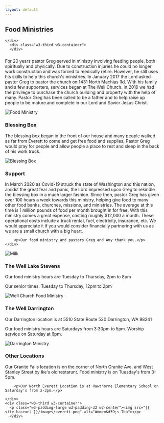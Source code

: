 ```yaml
---
layout: default
---
```




<!--MAIN BODY -->    
  <div class="w3-row" style="max-width:1000px; margin:0 auto;">
    <div class="w3-twothird w3-container">
      <h2 class="w3-text-blue">Food Ministries</h2>
      
    </div>
      <div class="w3-third w3-container">
      </div>
   </div>
    
<!-- intro -->    
  <div class="w3-row" style="max-width:1000px; margin:0 auto;">
    <div class="w3-twothird w3-container">
      <h3 class="w3-text-blue"></h3>
        <p>For 20 years pastor Greg served in ministry involving feeding people, both spiritually and physically. Due to construction injuries he could no longer work construction and was forced to medically retire. However, he still uses his skills to help this church's ministries. In January 2017 the Lord asked pastor Greg to pastor the church on 1431 North Machias Rd. With his family and a few supporters, services began at The Well Church. In 2019 we had the privilege to purchase the church building and property with the help of many. Pastor Greg has been called to be a father and to help raise up people to be mature and complete in our Lord and Savior Jesus Christ.</p>
    </div>
    <div class="w3-third w3-container">
      <p class="w3-padding-large w3-padding-32 w3-center"><img src="{{ site.baseurl }}/images/wellfood.png" alt="Food Ministry"></p>
      </div>
  </div>     
    
    
<!-- Blessing Box    -->
  <div class="w3-row" style="max-width:1000px;">
    <div class="w3-twothird w3-container">
      <h3 class="w3-text-blue">Blessing Box</h3>
      <p>The blessing box began in the front of our house and many people walked as far from Everett to come and get free food and supplies. Pastor Greg would pray for people and allow people a place to rest and sleep in the back of his work truck.</p>
    </div>
    <div class="w3-third w3-container">
      <p class="w3-padding-large w3-padding-32 w3-center"><img src="{{ site.baseurl }}/images/deacon1.jpg" alt="Blessing Box"></p>
      </div>
  </div>   
    
 <!-- Current -->    
  <div class="w3-row" style="max-width:1000px;">
    <div class="w3-twothird w3-container">
      <h3 class="w3-text-blue"> Support</h3>
        <p>In March 2020 as Covid-19 struck the state of Washington and this nation, amidst the great fear and panic, the Lord impressed upon Greg to rekindle the blessing box in a much larger fashion. Since then, pastor Greg has given over 100 hours a week towards this ministry, helping give food to many other food banks, churches, missions, and ministries. The average at this time is 1 million pounds of food per month brought in for free. With this ministry comes a great expense, costing roughly $12,000 a month. These operational costs include a truck rental, fuel, electricity, insurance, etc. We would appreciate it if you would consider financially partnering with us as we are a small church with a big heart.</p>

        <p>Our food ministry and pastors Greg and Amy thank you.</p>
    </div>
   <div class="w3-third w3-container">
      <p class="w3-padding-large w3-padding-32 w3-center"><img src="{{ site.baseurl }}/images/milk.png" alt="Milk"></p>
      </div>
  </div>         
   
<!-- The Well Lake Stevens -->   
  <div class="w3-row" style="max-width:1000px;">
    <div class="w3-twothird w3-container">
      <h3 class="w3-text-blue">The Well Lake Stevens</h3>
        <p>Our food ministry hours are Tuesday to Thursday, 2pm to 8pm</p>
        <p>Our senior times: Tuesday to Thursday,  12pm to 2pm</p>
    </div>
    <div class="w3-third w3-container">
      <p class="w3-padding-large w3-padding-32 w3-center"><img src="{{ site.baseurl }}/images/wellfood.png" alt="Well Church Food Ministry"></p>
      </div>
  </div>     
    
 <!-- The Well Darrington -->   
  <div class="w3-row" style="max-width:1000px;">
    <div class="w3-twothird w3-container">
      <h3 class="w3-text-blue">The Well Darrington</h3>
        <p>Our Darrington location is at 5510 State Route 530 Darrington, WA 98241</p>
        <p>Our food ministry hours are Saturdays from 3:30pm to 5pm. Worship service on Saturday at 6pm.</p>
    </div>
    <div class="w3-third w3-container">
      <p class="w3-padding-large w3-padding-32 w3-center"><img src="{{ site.baseurl }}/images/darrington.png" alt="Darrington Ministry"></p>
      </div>
  </div>     
 
<!-- Other Locations -->   
  <div class="w3-row" style="max-width:1000px;">
    <div class="w3-twothird w3-container">
      <h3 class="w3-text-blue">Other Locations</h3>
        <p>Our Granite Falls location is on the corner of North Granite Ave. and West Stanley Street by Ike's old restarunt. Food ministry is on Tuesday's from 3-5pm.</p>
        
        <p>Our North Everett Location is at Hawthorne Elementary School on Saturday's from 2-3pm.</p>
        
    </div>
    <div class="w3-third w3-container">
      <p class="w3-padding-large w3-padding-32 w3-center"><img src="{{ site.baseurl }}/images/everett.png" alt="Women&#39;s Tea"></p>
      </div>
  </div>     